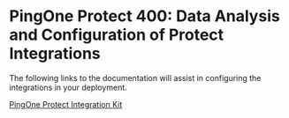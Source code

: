 # PingOne Protect 400: Data Analysis and Configuration of Protect Integrations

The following links to the documentation will assist in configuring the integrations in your deployment.

[PingOne Protect Integration Kit](https://docs.pingidentity.com/r/en-us/pingfederate-pingone-protect-ik/pingfederate_pingone_protect_ik)


